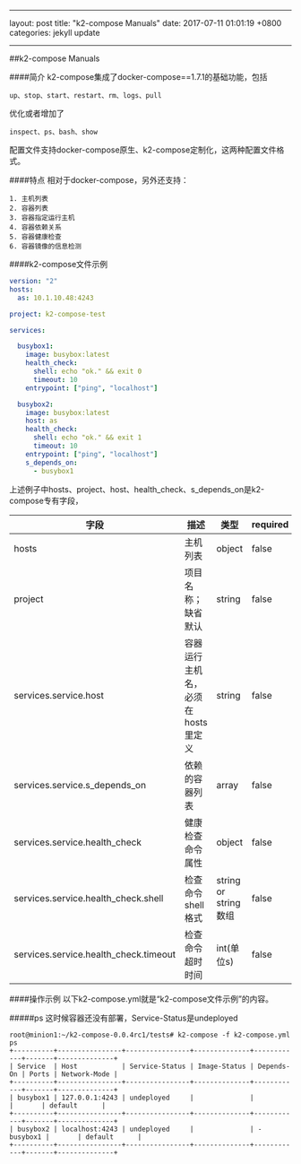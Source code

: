 
---

layout: post
title:  "k2-compose Manuals"
date:   2017-07-11 01:01:19 +0800
categories: jekyll update

---


##k2-compose Manuals

####简介
k2-compose集成了docker-compose==1.7.1的基础功能，包括
	
	up、stop、start、restart、rm、logs、pull

优化或者增加了	

	inspect、ps、bash、show	
配置文件支持docker-compose原生、k2-compose定制化，这两种配置文件格式。

####特点
相对于docker-compose，另外还支持：

	1. 主机列表
	2. 容器列表
	3. 容器指定运行主机
	4. 容器依赖关系
	5. 容器健康检查
	6. 容器镜像的信息检测

####k2-compose文件示例
```yaml
version: "2"
hosts:
  as: 10.1.10.48:4243

project: k2-compose-test

services:

  busybox1:
    image: busybox:latest
    health_check:
      shell: echo "ok." && exit 0
      timeout: 10
    entrypoint: ["ping", "localhost"]

  busybox2:
    image: busybox:latest
    host: as
    health_check:
      shell: echo "ok." && exit 1
      timeout: 10
    entrypoint: ["ping", "localhost"]
    s_depends_on:
      - busybox1
```
上述例子中hosts、project、host、health_check、s_depends_on是k2-compose专有字段，

| 字段 | 描述 | 类型 | required |缺省默认值|
|---|---|----|---|---|
|hosts|主机列表|object|false|"local":"127.0.0.1:4243"
|project|项目名称；缺省默认|string|false|"k2-compose"
|services.service.host|容器运行主机名，必须在hosts里定义|string|false|local
|services.service.s\_depends\_on|依赖的容器列表|array|false|空|
|services.service.health\_check|健康检查命令属性|object|false|空（健康）|
|services.service.health\_check.shell|检查命令shell格式|string or string数组|false
|services.service.health\_check.timeout|检查命令超时时间|int(单位s)|false|10|


####操作示例
以下k2-compose.yml就是“k2-compose文件示例”的内容。

#####ps
这时候容器还没有部署，Service-Status是undeployed

```shell
root@minion1:~/k2-compose-0.0.4rc1/tests# k2-compose -f k2-compose.yml  ps
+----------+----------------+----------------+--------------+------------+-------+--------------+
| Service  | Host           | Service-Status | Image-Status | Depends-On | Ports | Network-Mode |
+----------+----------------+----------------+--------------+------------+-------+--------------+
| busybox1 | 127.0.0.1:4243 | undeployed     |              |            |       | default      |
+----------+----------------+----------------+--------------+------------+-------+--------------+
| busybox2 | localhost:4243 | undeployed     |              | - busybox1 |       | default      |
+----------+----------------+----------------+--------------+------------+-------+--------------+
```
